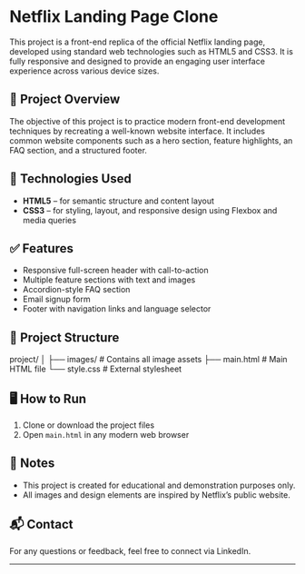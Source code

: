 # Netflix Landing Page Clone

This project is a front-end replica of the official Netflix landing page, developed using standard web technologies such as HTML5 and CSS3. It is fully responsive and designed to provide an engaging user interface experience across various device sizes.

## 📌 Project Overview

The objective of this project is to practice modern front-end development techniques by recreating a well-known website interface. It includes common website components such as a hero section, feature highlights, an FAQ section, and a structured footer.

## 🔧 Technologies Used

- **HTML5** – for semantic structure and content layout  
- **CSS3** – for styling, layout, and responsive design using Flexbox and media queries  

## ✅ Features

- Responsive full-screen header with call-to-action  
- Multiple feature sections with text and images  
- Accordion-style FAQ section  
- Email signup form  
- Footer with navigation links and language selector  

## 📂 Project Structure

project/
│
├── images/ # Contains all image assets
├── main.html # Main HTML file
└── style.css # External stylesheet


## 🖥️ How to Run

1. Clone or download the project files  
2. Open `main.html` in any modern web browser  

## 📎 Notes

- This project is created for educational and demonstration purposes only.  
- All images and design elements are inspired by Netflix’s public website.

## 📬 Contact

For any questions or feedback, feel free to connect via LinkedIn.

---


